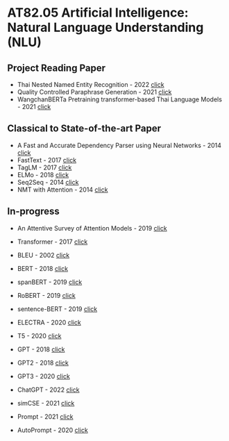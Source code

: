 #  AT82.05 Artificial Intelligence: Natural Language Understanding (NLU)

## Project Reading Paper
- Thai Nested Named Entity Recognition - 2022 [click](./Assignment/paper/ThaiNNER.md)
- Quality Controlled Paraphrase Generation - 2021 [click](./Assignment/paper/QCPG.md)
- WangchanBERTa Pretraining transformer-based Thai Language Models - 2021 [click](./Assignment/paper/WangchanBERTa.md)

## Classical to State-of-the-art Paper
- A Fast and Accurate Dependency Parser using Neural Networks - 2014 [click](./Assignment/paper/A%20Fast%20and%20Accurate%20Dependency%20Parser%20using%20Neural%20Networks.md)
- FastText - 2017 [click](./Assignment/paper/FastText.md)
- TagLM - 2017 [click](./Assignment/paper/TagLM.md)
- ELMo - 2018 [click](./Assignment/paper/ELMo.md)
- Seq2Seq - 2014 [click](./Assignment/paper/seq2seq.md)
- NMT with Attention - 2014 [click](./Assignment/paper/NMTAttention.md)

## In-progress
- An Attentive Survey of Attention Models - 2019 [click](./Assignment/paper/AttentiveAttention.md)
- Transformer - 2017 [click](./Assignment/paper/transformer.md)
- BLEU - 2002 [click](./Assignment/paper/BLEU.md)
- BERT - 2018 [click](./Assignment/paper/BERT.md)
- spanBERT - 2019 [click]()
- RoBERT - 2019 [click]()
- sentence-BERT - 2019 [click]()
- ELECTRA - 2020 [click]()
- T5 - 2020 [click]()

- GPT - 2018 [click]()
- GPT2 - 2018 [click]()
- GPT3 - 2020 [click]()
- ChatGPT - 2022 [click]()

- simCSE - 2021 [click]()
- Prompt - 2021 [click]()
- AutoPrompt - 2020 [click]()
